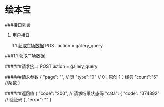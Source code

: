 # 绘本宝

###接口列表

1. 用户接口

	1.1 <a href="#1.1">获取广场数据</a>	POST action = gallery_query<br/>



###<a name="1.1">1.1 获取广场数据</a>

######请求接口
POST action = gallery_query

######请求参数
	{
		"page": "",				// 页
        "type":"0"                              // 0：原创 1：经典
        "count":"5"			//条数
	}
	
######返回值
	{
		"code": "200",							// 请求结果状态码
		"data": {
			"code": "374892"					// 验证码
		},
		"error": ""
	}

